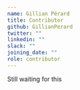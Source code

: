 ```yaml
---
name: Gillian Pérard
title: Contributor
github: GillianPerard
twitter: ""
linkedin: ""
slack: ""
joining_date: ""
role: contributor
---
```


Still waiting for this
